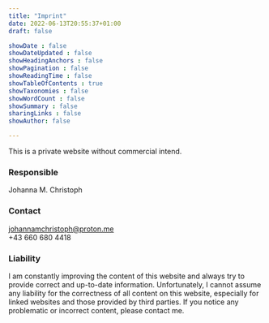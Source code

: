 ```yaml
---
title: "Imprint"
date: 2022-06-13T20:55:37+01:00
draft: false

showDate : false
showDateUpdated : false
showHeadingAnchors : false
showPagination : false
showReadingTime : false
showTableOfContents : true
showTaxonomies : false 
showWordCount : false
showSummary : false
sharingLinks : false
showAuthor: false

---
```


This is a private website without commercial intend.

### Responsible  

Johanna M. Christoph <br/>

### Contact 
johannamchristoph@proton.me <br/>
+43 660 680 4418

### Liability 
I am constantly improving the content of this website and always try to provide correct and up-to-date information. Unfortunately, I cannot assume any liability for the correctness of all content on this website, especially for linked websites and those provided by third parties. If you notice any problematic or incorrect content, please contact me.